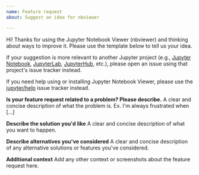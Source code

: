 ```yaml
---
name: Feature request
about: Suggest an idea for nbviewer

---
```


Hi! Thanks for using the Jupyter Notebook Viewer (nbviewer) and thinking about ways to improve it. Please use the template below to tell us your idea.

If your suggestion is more relevant to another Jupyter project (e.g., [Jupyter Notebook](http://github.com/jupyter/notebook), [JupyterLab](http://github.com/jupyterlab/jupyterlab), [JupyterHub](http://github.com/jupyterhub/jupyterhub), etc.), please open an issue using that project's issue tracker instead.

If you need help using or installing Jupyter Notebook Viewer, please use the [jupyter/help](https://github.com/jupyter/help) issue tracker instead.

**Is your feature request related to a problem? Please describe.**
A clear and concise description of what the problem is. Ex. I'm always frustrated when [...]

**Describe the solution you'd like**
A clear and concise description of what you want to happen.

**Describe alternatives you've considered**
A clear and concise description of any alternative solutions or features you've considered.

**Additional context**
Add any other context or screenshots about the feature request here.
